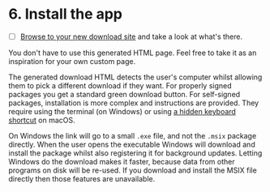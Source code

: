 # 6. Install the app

* [ ] [Browse to your new download site](http://localhost:8899/download.html) and take a look at what's there.

You don't have to use this generated HTML page. Feel free to take it as an inspiration for your own custom page. 

The generated download HTML detects the user's computer whilst allowing them to pick a different download
if they want. For properly signed packages you get a standard green download button. For self-signed packages, installation is more complex
and instructions are provided. They require using the terminal (on Windows) or using
[a hidden keyboard shortcut](https://support.apple.com/guide/mac-help/open-a-mac-app-from-an-unidentified-developer-mh40616/mac) on macOS.

On Windows the link will go to a small `.exe` file, and not the `.msix` package directly. When the user opens the
executable Windows will download and install the package whilst also registering it for background updates. Letting Windows do the download makes it faster, because data from other programs on disk will be
re-used. If you download and install the MSIX file directly then those features are unavailable.

<script>var tutorialSection = 6;</script>
